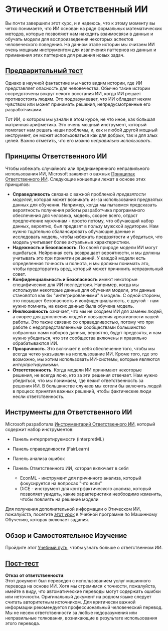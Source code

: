 # Этический и Ответственный ИИ

Вы почти завершили этот курс, и я надеюсь, что к этому моменту вы четко понимаете, что ИИ основан на ряде формальных математических методов, которые позволяют нам находить взаимосвязи в данных и обучать модели для воспроизведения некоторых аспектов человеческого поведения. На данном этапе истории мы считаем ИИ очень мощным инструментом для извлечения паттернов из данных и применения этих паттернов для решения новых задач.

## [Предварительный тест](https://white-water-09ec41f0f.azurestaticapps.net/quiz/5/)

Однако в научной фантастике мы часто видим истории, где ИИ представляет опасность для человечества. Обычно такие истории сосредоточены вокруг некого восстания ИИ, когда ИИ решает противостоять людям. Это подразумевает, что ИИ обладает неким чувством или может принимать решения, непредусмотренные его разработчиками.

Тот ИИ, о котором мы узнали в этом курсе, не что иное, как большая матричная арифметика. Это очень мощный инструмент, который помогает нам решать наши проблемы, и, как и любой другой мощный инструмент, он может использоваться как для добрых, так и для злых целей. Важно отметить, что его можно *неправильно использовать*.

## Принципы Ответственного ИИ

Чтобы избежать случайного или преднамеренного неправильного использования ИИ, Microsoft заявляет о важных [Принципах Ответственного ИИ](https://www.microsoft.com/ai/responsible-ai?WT.mc_id=academic-77998-cacaste). Следующие концепции лежат в основе этих принципов:

* **Справедливость** связана с важной проблемой *предвзятости моделей*, которая может возникать из-за использования предвзятых данных для обучения. Например, когда мы пытаемся предсказать вероятность получения работы разработчика программного обеспечения для человека, модель, скорее всего, отдаст предпочтение мужчинам - просто потому, что обучающий набор данных, вероятно, был предвзят в пользу мужской аудитории. Нам нужно тщательно сбалансировать обучающие данные и исследовать модель, чтобы избежать предвзятости и убедиться, что модель учитывает более актуальные характеристики.
* **Надежность и Безопасность**. По своей природе модели ИИ могут ошибаться. Нейронная сеть возвращает вероятности, и мы должны учитывать это при принятии решений. У каждой модели есть определенная точность и полнота, и мы должны понимать это, чтобы предотвратить вред, который может причинить неправильный совет.
* **Конфиденциальность и Безопасность** имеют некоторые специфические для ИИ последствия. Например, когда мы используем некоторые данные для обучения модели, эти данные становятся как бы "интегрированными" в модель. С одной стороны, это повышает безопасность и конфиденциальность, с другой - нам нужно помнить, на каких данных была обучена модель.
* **Инклюзивность** означает, что мы не создаем ИИ для замены людей, а скорее для дополнения людей и повышения креативности нашей работы. Это также связано со справедливостью, потому что при работе с недопредставленными сообществами большинство собранных нами наборов данных, вероятно, будут предвзяты, и нам нужно убедиться, что эти сообщества включены и правильно обрабатываются ИИ.
* **Прозрачность**. Это включает в себя обеспечение того, чтобы мы всегда четко указывали на использование ИИ. Кроме того, где это возможно, мы хотим использовать ИИ-системы, которые являются *интерпретируемыми*.
* **Ответственность**. Когда модели ИИ принимают некоторые решения, не всегда ясно, кто за эти решения отвечает. Нам нужно убедиться, что мы понимаем, где лежит ответственность за решения ИИ. В большинстве случаев мы хотели бы включить людей в процесс принятия важных решений, чтобы фактические люди несли ответственность.

## Инструменты для Ответственного ИИ

Microsoft разработала [Инструментарий Ответственного ИИ](https://github.com/microsoft/responsible-ai-toolbox), который содержит набор инструментов:

* Панель интерпретируемости (InterpretML)
* Панель справедливости (FairLearn)
* Панель анализа ошибок
* Панель Ответственного ИИ, которая включает в себя

   - EconML - инструмент для причинного анализа, который фокусируется на вопросах "что если"
   - DiCE - инструмент для контрфактического анализа, который позволяет увидеть, какие характеристики необходимо изменить, чтобы повлиять на решение модели

Для получения дополнительной информации о Этическом ИИ, пожалуйста, посетите [этот урок](https://github.com/microsoft/ML-For-Beginners/tree/main/1-Introduction/3-fairness?WT.mc_id=academic-77998-cacaste) в Учебной программе по Машинному Обучению, которая включает задания.

## Обзор и Самостоятельное Изучение

Пройдите этот [Учебный путь](https://docs.microsoft.com/learn/modules/responsible-ai-principles/?WT.mc_id=academic-77998-cacaste), чтобы узнать больше о ответственном ИИ.

## [Пост-тест](https://white-water-09ec41f0f.azurestaticapps.net/quiz/6/)

**Отказ от ответственности**:  
Этот документ был переведен с использованием услуг машинного перевода на основе ИИ. Хотя мы стремимся к точности, пожалуйста, имейте в виду, что автоматические переводы могут содержать ошибки или неточности. Оригинальный документ на родном языке следует считать авторитетным источником. Для критически важной информации рекомендуется профессиональный человеческий перевод. Мы не несем ответственности за любые недоразумения или неправильные толкования, возникающие в результате использования этого перевода.